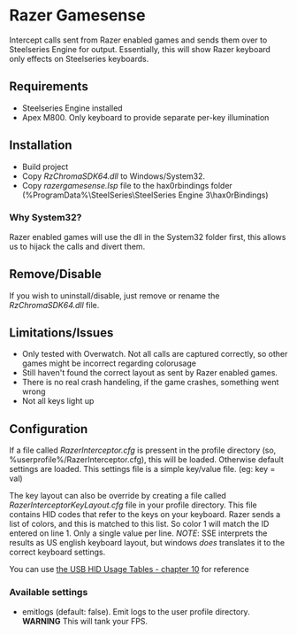 ﻿# Razer Gamesense

Intercept calls sent from Razer enabled games and sends them over to Steelseries Engine for output. Essentially, this will show Razer keyboard only effects on Steelseries keyboards.

## Requirements
* Steelseries Engine installed
* Apex M800. Only keyboard to provide separate per-key illumination

## Installation
* Build project
* Copy *RzChromaSDK64.dll* to Windows/System32.
* Copy *razergamesense.lsp* file to the hax0rbindings folder (%ProgramData%\SteelSeries\SteelSeries Engine 3\hax0rBindings)

### Why System32?
Razer enabled games will use the dll in the System32 folder first, this allows us to hijack the calls and divert them. 

## Remove/Disable
If you wish to uninstall/disable, just remove or rename the *RzChromaSDK64.dll* file.

## Limitations/Issues
* Only tested with Overwatch. Not all calls are captured correctly, so other games might be incorrect regarding colorusage
* Still haven't found the correct layout as sent by Razer enabled games.
* There is no real crash handeling, if the game crashes, something went wrong
* Not all keys light up

## Configuration
If a file called *RazerInterceptor.cfg* is pressent in the profile directory (so, %userprofile%/RazerInterceptor.cfg), this will be loaded. Otherwise default settings are loaded. This settings file is a simple key/value file. (eg: key = val)

The key layout can also be override by creating a file called *RazerInterceptorKeyLayout.cfg* file in your profile directory. This file contains HID codes that refer to the keys on your keyboard. Razer sends a list of colors, and this is matched to this list. So color 1 will match the ID entered on line 1. Only a single value per line. *NOTE*: SSE interprets the results as US english keyboard layout, but windows *does* translates it to the correct keyboard settings.

You can use [the USB HID Usage Tables - chapter 10](http://www.usb.org/developers/hidpage/Hut1_12v2.pdf) for reference

### Available settings
* emitlogs (default: false). Emit logs to the user profile directory. **WARNING** This will tank your FPS.
